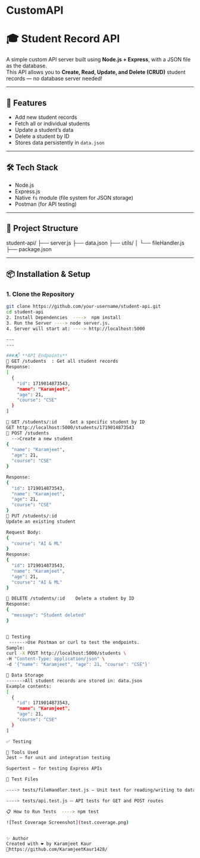 # CustomAPI

# 🎓 Student Record API
A simple custom API server built using **Node.js + Express**, with a JSON file as the database.  
This API allows you to **Create, Read, Update, and Delete (CRUD)** student records — no database server needed!

---
## 🚀 Features
- Add new student records
- Fetch all or individual students
- Update a student’s data
- Delete a student by ID
- Stores data persistently in `data.json`

---
## 🛠️ Tech Stack
- Node.js
- Express.js
- Native `fs` module (file system for JSON storage)
- Postman (for API testing)

---

## 📁 Project Structure
student-api/
├── server.js
├── data.json
├── utils/
│ └── fileHandler.js
├── package.json

---

## 📦 Installation & Setup

### 1. Clone the Repository

```bash
git clone https://github.com/your-username/student-api.git
cd student-api
2. Install Dependencies  ---->  npm install
3. Run the Server ----> node server.js.
4. Server will start at: ----> http://localhost:5000

---
---

###📬 **API Endpoints**
🔹 GET /students  : Get all student records
Response:
[
  {
    "id": 1719014873543,
    "name": "Karamjeet",
    "age": 21,
    "course": "CSE"
  }
]

🔹 GET /students/:id     Get a specific student by ID
GET http://localhost:5000/students/1719014873543
🔹 POST /students
  -->Create a new student
{
  "name": "Karamjeet",
  "age": 21,
  "course": "CSE"
}

Response:
{
  "id": 1719014873543,
  "name": "Karamjeet",
  "age": 21,
  "course": "CSE"
}
🔹 PUT /students/:id
Update an existing student

Request Body:
{
  "course": "AI & ML"
}
Response:
{
  "id": 1719014873543,
  "name": "Karamjeet",
  "age": 21,
  "course": "AI & ML"
}

🔹 DELETE /students/:id    Delete a student by ID
Response:
{
  "message": "Student deleted"
}


🧪 Testing
 ------>Use Postman or curl to test the endpoints.
Sample:
curl -X POST http://localhost:5000/students \
-H "Content-Type: application/json" \
-d '{"name": "Karamjeet", "age": 21, "course": "CSE"}'

📂 Data Storage
------>All student records are stored in: data.json
Example contents:
[
  {
    "id": 1719014873543,
    "name": "Karamjeet",
    "age": 21,
    "course": "CSE"
  }
]

✅ Testing

🧪 Tools Used
Jest – for unit and integration testing

Supertest – for testing Express APIs

📂 Test Files

----> tests/fileHandler.test.js – Unit test for reading/writing to data.json

----> tests/api.test.js – API tests for GET and POST routes

📋 How to Run Tests  ----> npm test

![Test Coverage Screenshot](test.coverage.png)


✨ Author
Created with ❤️ by Karamjeet Kaur
🔗https://github.com/KaramjeetKaur1428/
